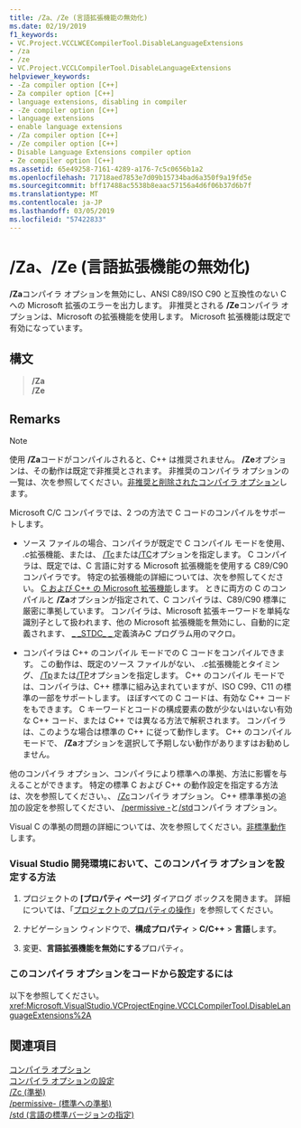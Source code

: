 ```yaml
---
title: /Za、/Ze (言語拡張機能の無効化)
ms.date: 02/19/2019
f1_keywords:
- VC.Project.VCCLWCECompilerTool.DisableLanguageExtensions
- /za
- /ze
- VC.Project.VCCLCompilerTool.DisableLanguageExtensions
helpviewer_keywords:
- -Za compiler option [C++]
- Za compiler option [C++]
- language extensions, disabling in compiler
- -Ze compiler option [C++]
- language extensions
- enable language extensions
- /Za compiler option [C++]
- /Ze compiler option [C++]
- Disable Language Extensions compiler option
- Ze compiler option [C++]
ms.assetid: 65e49258-7161-4289-a176-7c5c0656b1a2
ms.openlocfilehash: 71718aed7853e7d09b15734bad6a350f9a19fd5e
ms.sourcegitcommit: bff17488ac5538b8eaac57156a4d6f06b37d6b7f
ms.translationtype: MT
ms.contentlocale: ja-JP
ms.lasthandoff: 03/05/2019
ms.locfileid: "57422833"
---
```

# <a name="za-ze-disable-language-extensions"></a>/Za、/Ze (言語拡張機能の無効化)

**/Za**コンパイラ オプションを無効にし、ANSI C89/ISO C90 と互換性のない C への Microsoft 拡張のエラーを出力します。 非推奨とされる **/Ze**コンパイラ オプションは、Microsoft の拡張機能を使用します。 Microsoft 拡張機能は既定で有効になっています。

## <a name="syntax"></a>構文

> **/Za**<br/>
> **/Ze**

## <a name="remarks"></a>Remarks

> [!NOTE]
> 使用 **/Za**コードがコンパイルされると、C++ は推奨されません。 **/Ze**オプションは、その動作は既定で非推奨とされます。 非推奨のコンパイラ オプションの一覧は、次を参照してください。[非推奨と削除されたコンパイラ オプション](compiler-options-listed-by-category.md#deprecated-and-removed-compiler-options)します。

Microsoft C/C コンパイラでは、2 つの方法で C コードのコンパイルをサポートします。

- ソース ファイルの場合、コンパイラが既定で C コンパイル モードを使用、 *.c*拡張機能、または、 [/Tc](tc-tp-tc-tp-specify-source-file-type.md)または[/TC](tc-tp-tc-tp-specify-source-file-type.md)オプションを指定します。 C コンパイラは、既定では、C 言語に対する Microsoft 拡張機能を使用する C89/C90 コンパイラです。 特定の拡張機能の詳細については、次を参照してください。 [C および C++ の Microsoft 拡張機能](microsoft-extensions-to-c-and-cpp.md)します。 ときに両方の C のコンパイルと **/Za**オプションが指定されて、C コンパイラは、C89/C90 標準に厳密に準拠しています。 コンパイラは、Microsoft 拡張キーワードを単純な識別子として扱われます、他の Microsoft 拡張機能を無効にし、自動的に定義されます、 [ \_ \_STDC\_ \_ ](../../preprocessor/predefined-macros.md)定義済みC プログラム用のマクロ。

- コンパイラは C++ のコンパイル モードでの C コードをコンパイルできます。 この動作は、既定のソース ファイルがない、 *.c*拡張機能とタイミング、 [/Tp](tc-tp-tc-tp-specify-source-file-type.md)または[/TP](tc-tp-tc-tp-specify-source-file-type.md)オプションを指定します。 C++ のコンパイル モードでは、コンパイラは、C++ 標準に組み込まれていますが、ISO C99、C11 の標準の一部をサポートします。 ほぼすべての C コードは、有効な C++ コードをもできます。 C キーワードとコードの構成要素の数が少ないはいない有効な C++ コード、または C++ では異なる方法で解釈されます。 コンパイラは、このような場合は標準の C++ に従って動作します。 C++ のコンパイル モードで、 **/Za**オプションを選択して予期しない動作がありますはお勧めしません。

他のコンパイラ オプション、コンパイラにより標準への準拠、方法に影響を与えることができます。 特定の標準 C および C++ の動作設定を指定する方法は、次を参照してください。、 [/Zc](zc-conformance.md)コンパイラ オプション。 C++ 標準準拠の追加の設定を参照してください、 [/permissive -](permissive-standards-conformance.md)と[/std](std-specify-language-standard-version.md)コンパイラ オプション。

Visual C の準拠の問題の詳細については、次を参照してください。[非標準動作](../../cpp/nonstandard-behavior.md)します。

### <a name="to-set-this-compiler-option-in-the-visual-studio-development-environment"></a>Visual Studio 開発環境において、このコンパイラ オプションを設定する方法

1. プロジェクトの **[プロパティ ページ]** ダイアログ ボックスを開きます。 詳細については、「[プロジェクトのプロパティの操作](../../ide/working-with-project-properties.md)」を参照してください。

1. ナビゲーション ウィンドウで、**構成プロパティ** > **C/C++** > **言語**します。

1. 変更、**言語拡張機能を無効にする**プロパティ。

### <a name="to-set-this-compiler-option-programmatically"></a>このコンパイラ オプションをコードから設定するには

以下を参照してください。<xref:Microsoft.VisualStudio.VCProjectEngine.VCCLCompilerTool.DisableLanguageExtensions%2A>

## <a name="see-also"></a>関連項目

[コンパイラ オプション](compiler-options.md)<br/>
[コンパイラ オプションの設定](setting-compiler-options.md)<br/>
[/Zc (準拠)](zc-conformance.md)<br/>
[/permissive- (標準への準拠)](permissive-standards-conformance.md)<br/>
[/std (言語の標準バージョンの指定)](std-specify-language-standard-version.md)<br/>
